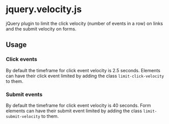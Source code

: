 # jquery.velocity.js
jQuery plugin to limit the click velocity (number of events in a row) on links and the submit velocity on forms.

## Usage
### Click events
By default the timeframe for click event velocity is 2.5 seconds.
Elements can have their click event limited by adding the class `limit-click-velocity` to them.

### Submit events
By default the timeframe for click event velocity is 40 seconds.
Form elements can have their submit event limited by adding the class `limit-submit-velocity` to them.
